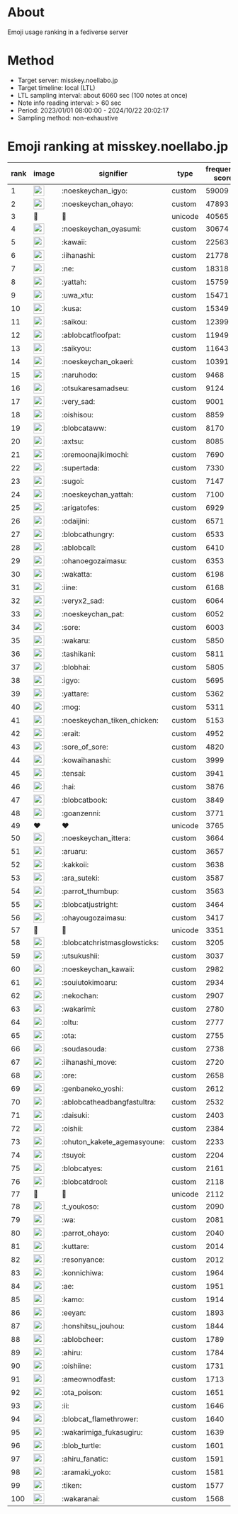 # About
Emoji usage ranking in a fediverse server

# Method
- Target server: misskey.noellabo.jp
- Target timeline: local (LTL)
- LTL sampling interval: about 6060 sec (100 notes at once)
- Note info reading interval: > 60 sec
- Period: 2023/01/01 08:00:00 - 2024/10/22 20:02:17 
- Sampling method: non-exhaustive

# Emoji ranking at misskey.noellabo.jp

|rank|image|signifier|type|frequency score|
|----|----|----|----|----|
|1|<img height="24" src="https://misskey.noellabo.jp/emoji/noeskeychan_igyo.webp">|:noeskeychan_igyo:|custom|59009|
|2|<img height="24" src="https://misskey.noellabo.jp/emoji/noeskeychan_ohayo.webp">|:noeskeychan_ohayo:|custom|47893|
|3|🎉|🎉|unicode|40565|
|4|<img height="24" src="https://misskey.noellabo.jp/emoji/noeskeychan_oyasumi.webp">|:noeskeychan_oyasumi:|custom|30674|
|5|<img height="24" src="https://misskey.noellabo.jp/emoji/kawaii.webp">|:kawaii:|custom|22563|
|6|<img height="24" src="https://misskey.noellabo.jp/emoji/iihanashi.webp">|:iihanashi:|custom|21778|
|7|<img height="24" src="https://misskey.noellabo.jp/emoji/ne.webp">|:ne:|custom|18318|
|8|<img height="24" src="https://misskey.noellabo.jp/emoji/yattah.webp">|:yattah:|custom|15759|
|9|<img height="24" src="https://misskey.noellabo.jp/emoji/uwa_xtu.webp">|:uwa_xtu:|custom|15471|
|10|<img height="24" src="https://misskey.noellabo.jp/emoji/kusa.webp">|:kusa:|custom|15349|
|11|<img height="24" src="https://misskey.noellabo.jp/emoji/saikou.webp">|:saikou:|custom|12399|
|12|<img height="24" src="https://misskey.noellabo.jp/emoji/ablobcatfloofpat.webp">|:ablobcatfloofpat:|custom|11949|
|13|<img height="24" src="https://misskey.noellabo.jp/emoji/saikyou.webp">|:saikyou:|custom|11643|
|14|<img height="24" src="https://misskey.noellabo.jp/emoji/noeskeychan_okaeri.webp">|:noeskeychan_okaeri:|custom|10391|
|15|<img height="24" src="https://misskey.noellabo.jp/emoji/naruhodo.webp">|:naruhodo:|custom|9468|
|16|<img height="24" src="https://misskey.noellabo.jp/emoji/otsukaresamadseu.webp">|:otsukaresamadseu:|custom|9124|
|17|<img height="24" src="https://misskey.noellabo.jp/emoji/very_sad.webp">|:very_sad:|custom|9001|
|18|<img height="24" src="https://misskey.noellabo.jp/emoji/oishisou.webp">|:oishisou:|custom|8859|
|19|<img height="24" src="https://misskey.noellabo.jp/emoji/blobcataww.webp">|:blobcataww:|custom|8170|
|20|<img height="24" src="https://misskey.noellabo.jp/emoji/axtsu.webp">|:axtsu:|custom|8085|
|21|<img height="24" src="https://misskey.noellabo.jp/emoji/oremoonajikimochi.webp">|:oremoonajikimochi:|custom|7690|
|22|<img height="24" src="https://misskey.noellabo.jp/emoji/supertada.webp">|:supertada:|custom|7330|
|23|<img height="24" src="https://misskey.noellabo.jp/emoji/sugoi.webp">|:sugoi:|custom|7147|
|24|<img height="24" src="https://misskey.noellabo.jp/emoji/noeskeychan_yattah.webp">|:noeskeychan_yattah:|custom|7100|
|25|<img height="24" src="https://misskey.noellabo.jp/emoji/arigatofes.webp">|:arigatofes:|custom|6929|
|26|<img height="24" src="https://misskey.noellabo.jp/emoji/odaijini.webp">|:odaijini:|custom|6571|
|27|<img height="24" src="https://misskey.noellabo.jp/emoji/blobcathungry.webp">|:blobcathungry:|custom|6533|
|28|<img height="24" src="https://misskey.noellabo.jp/emoji/ablobcall.webp">|:ablobcall:|custom|6410|
|29|<img height="24" src="https://misskey.noellabo.jp/emoji/ohanoegozaimasu.webp">|:ohanoegozaimasu:|custom|6353|
|30|<img height="24" src="https://misskey.noellabo.jp/emoji/wakatta.webp">|:wakatta:|custom|6198|
|31|<img height="24" src="https://misskey.noellabo.jp/emoji/iine.webp">|:iine:|custom|6168|
|32|<img height="24" src="https://misskey.noellabo.jp/emoji/veryx2_sad.webp">|:veryx2_sad:|custom|6064|
|33|<img height="24" src="https://misskey.noellabo.jp/emoji/noeskeychan_pat.webp">|:noeskeychan_pat:|custom|6052|
|34|<img height="24" src="https://misskey.noellabo.jp/emoji/sore.webp">|:sore:|custom|6003|
|35|<img height="24" src="https://misskey.noellabo.jp/emoji/wakaru.webp">|:wakaru:|custom|5850|
|36|<img height="24" src="https://misskey.noellabo.jp/emoji/tashikani.webp">|:tashikani:|custom|5811|
|37|<img height="24" src="https://misskey.noellabo.jp/emoji/blobhai.webp">|:blobhai:|custom|5805|
|38|<img height="24" src="https://misskey.noellabo.jp/emoji/igyo.webp">|:igyo:|custom|5695|
|39|<img height="24" src="https://misskey.noellabo.jp/emoji/yattare.webp">|:yattare:|custom|5362|
|40|<img height="24" src="https://misskey.noellabo.jp/emoji/mog.webp">|:mog:|custom|5311|
|41|<img height="24" src="https://misskey.noellabo.jp/emoji/noeskeychan_tiken_chicken.webp">|:noeskeychan_tiken_chicken:|custom|5153|
|42|<img height="24" src="https://misskey.noellabo.jp/emoji/erait.webp">|:erait:|custom|4952|
|43|<img height="24" src="https://misskey.noellabo.jp/emoji/sore_of_sore.webp">|:sore_of_sore:|custom|4820|
|44|<img height="24" src="https://misskey.noellabo.jp/emoji/kowaihanashi.webp">|:kowaihanashi:|custom|3999|
|45|<img height="24" src="https://misskey.noellabo.jp/emoji/tensai.webp">|:tensai:|custom|3941|
|46|<img height="24" src="https://misskey.noellabo.jp/emoji/hai.webp">|:hai:|custom|3876|
|47|<img height="24" src="https://misskey.noellabo.jp/emoji/blobcatbook.webp">|:blobcatbook:|custom|3849|
|48|<img height="24" src="https://misskey.noellabo.jp/emoji/goanzenni.webp">|:goanzenni:|custom|3771|
|49|❤|❤|unicode|3765|
|50|<img height="24" src="https://misskey.noellabo.jp/emoji/noeskeychan_ittera.webp">|:noeskeychan_ittera:|custom|3664|
|51|<img height="24" src="https://misskey.noellabo.jp/emoji/aruaru.webp">|:aruaru:|custom|3657|
|52|<img height="24" src="https://misskey.noellabo.jp/emoji/kakkoii.webp">|:kakkoii:|custom|3638|
|53|<img height="24" src="https://misskey.noellabo.jp/emoji/ara_suteki.webp">|:ara_suteki:|custom|3587|
|54|<img height="24" src="https://misskey.noellabo.jp/emoji/parrot_thumbup.webp">|:parrot_thumbup:|custom|3563|
|55|<img height="24" src="https://misskey.noellabo.jp/emoji/blobcatjustright.webp">|:blobcatjustright:|custom|3464|
|56|<img height="24" src="https://misskey.noellabo.jp/emoji/ohayougozaimasu.webp">|:ohayougozaimasu:|custom|3417|
|57|🍗|🍗|unicode|3351|
|58|<img height="24" src="https://misskey.noellabo.jp/emoji/blobcatchristmasglowsticks.webp">|:blobcatchristmasglowsticks:|custom|3205|
|59|<img height="24" src="https://misskey.noellabo.jp/emoji/utsukushii.webp">|:utsukushii:|custom|3037|
|60|<img height="24" src="https://misskey.noellabo.jp/emoji/noeskeychan_kawaii.webp">|:noeskeychan_kawaii:|custom|2982|
|61|<img height="24" src="https://misskey.noellabo.jp/emoji/souiutokimoaru.webp">|:souiutokimoaru:|custom|2934|
|62|<img height="24" src="https://misskey.noellabo.jp/emoji/nekochan.webp">|:nekochan:|custom|2907|
|63|<img height="24" src="https://misskey.noellabo.jp/emoji/wakarimi.webp">|:wakarimi:|custom|2780|
|64|<img height="24" src="https://misskey.noellabo.jp/emoji/oltu.webp">|:oltu:|custom|2777|
|65|<img height="24" src="https://misskey.noellabo.jp/emoji/ota.webp">|:ota:|custom|2755|
|66|<img height="24" src="https://misskey.noellabo.jp/emoji/soudasouda.webp">|:soudasouda:|custom|2738|
|67|<img height="24" src="https://misskey.noellabo.jp/emoji/iihanashi_move.webp">|:iihanashi_move:|custom|2720|
|68|<img height="24" src="https://misskey.noellabo.jp/emoji/ore.webp">|:ore:|custom|2658|
|69|<img height="24" src="https://misskey.noellabo.jp/emoji/genbaneko_yoshi.webp">|:genbaneko_yoshi:|custom|2612|
|70|<img height="24" src="https://misskey.noellabo.jp/emoji/ablobcatheadbangfastultra.webp">|:ablobcatheadbangfastultra:|custom|2532|
|71|<img height="24" src="https://misskey.noellabo.jp/emoji/daisuki.webp">|:daisuki:|custom|2403|
|72|<img height="24" src="https://misskey.noellabo.jp/emoji/oishii.webp">|:oishii:|custom|2384|
|73|<img height="24" src="https://misskey.noellabo.jp/emoji/ohuton_kakete_agemasyoune.webp">|:ohuton_kakete_agemasyoune:|custom|2233|
|74|<img height="24" src="https://misskey.noellabo.jp/emoji/tsuyoi.webp">|:tsuyoi:|custom|2204|
|75|<img height="24" src="https://misskey.noellabo.jp/emoji/blobcatyes.webp">|:blobcatyes:|custom|2161|
|76|<img height="24" src="https://misskey.noellabo.jp/emoji/blobcatdrool.webp">|:blobcatdrool:|custom|2118|
|77|👀|👀|unicode|2112|
|78|<img height="24" src="https://misskey.noellabo.jp/emoji/t_youkoso.webp">|:t_youkoso:|custom|2090|
|79|<img height="24" src="https://misskey.noellabo.jp/emoji/wa.webp">|:wa:|custom|2081|
|80|<img height="24" src="https://misskey.noellabo.jp/emoji/parrot_ohayo.webp">|:parrot_ohayo:|custom|2040|
|81|<img height="24" src="https://misskey.noellabo.jp/emoji/kuttare.webp">|:kuttare:|custom|2014|
|82|<img height="24" src="https://misskey.noellabo.jp/emoji/resonyance.webp">|:resonyance:|custom|2012|
|83|<img height="24" src="https://misskey.noellabo.jp/emoji/konnichiwa.webp">|:konnichiwa:|custom|1964|
|84|<img height="24" src="https://misskey.noellabo.jp/emoji/ae.webp">|:ae:|custom|1951|
|85|<img height="24" src="https://misskey.noellabo.jp/emoji/kamo.webp">|:kamo:|custom|1914|
|86|<img height="24" src="https://misskey.noellabo.jp/emoji/eeyan.webp">|:eeyan:|custom|1893|
|87|<img height="24" src="https://misskey.noellabo.jp/emoji/honshitsu_jouhou.webp">|:honshitsu_jouhou:|custom|1844|
|88|<img height="24" src="https://misskey.noellabo.jp/emoji/ablobcheer.webp">|:ablobcheer:|custom|1789|
|89|<img height="24" src="https://misskey.noellabo.jp/emoji/ahiru.webp">|:ahiru:|custom|1784|
|90|<img height="24" src="https://misskey.noellabo.jp/emoji/oishiine.webp">|:oishiine:|custom|1731|
|91|<img height="24" src="https://misskey.noellabo.jp/emoji/ameownodfast.webp">|:ameownodfast:|custom|1713|
|92|<img height="24" src="https://misskey.noellabo.jp/emoji/ota_poison.webp">|:ota_poison:|custom|1651|
|93|<img height="24" src="https://misskey.noellabo.jp/emoji/ii.webp">|:ii:|custom|1646|
|94|<img height="24" src="https://misskey.noellabo.jp/emoji/blobcat_flamethrower.webp">|:blobcat_flamethrower:|custom|1640|
|95|<img height="24" src="https://misskey.noellabo.jp/emoji/wakarimiga_fukasugiru.webp">|:wakarimiga_fukasugiru:|custom|1639|
|96|<img height="24" src="https://misskey.noellabo.jp/emoji/blob_turtle.webp">|:blob_turtle:|custom|1601|
|97|<img height="24" src="https://misskey.noellabo.jp/emoji/ahiru_fanatic.webp">|:ahiru_fanatic:|custom|1591|
|98|<img height="24" src="https://misskey.noellabo.jp/emoji/aramaki_yoko.webp">|:aramaki_yoko:|custom|1581|
|99|<img height="24" src="https://misskey.noellabo.jp/emoji/tiken.webp">|:tiken:|custom|1577|
|100|<img height="24" src="https://misskey.noellabo.jp/emoji/wakaranai.webp">|:wakaranai:|custom|1568|
